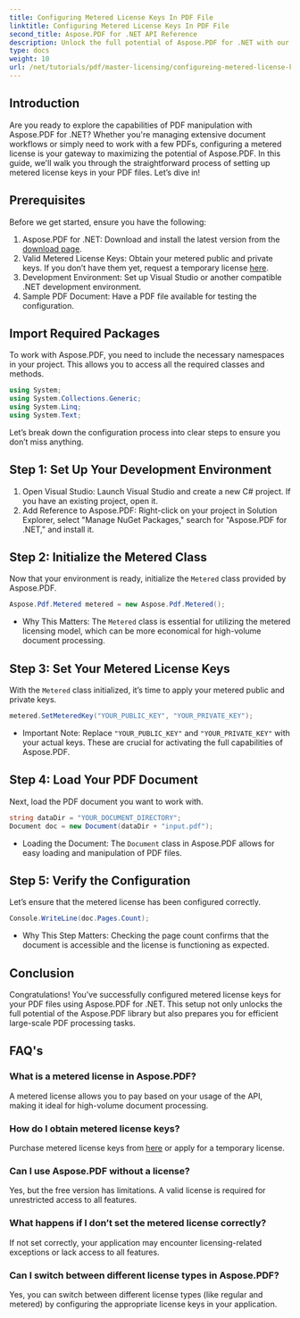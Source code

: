 ```yaml
---
title: Configuring Metered License Keys In PDF File
linktitle: Configuring Metered License Keys In PDF File
second_title: Aspose.PDF for .NET API Reference
description: Unlock the full potential of Aspose.PDF for .NET with our step-by-step guide to configuring metered licenses. Whether you're handling extensive PDF workflows or making minor adjustments.
type: docs
weight: 10
url: /net/tutorials/pdf/master-licensing/configureing-metered-license-keys/
---
```

## Introduction

Are you ready to explore the capabilities of PDF manipulation with Aspose.PDF for .NET? Whether you're managing extensive document workflows or simply need to work with a few PDFs, configuring a metered license is your gateway to maximizing the potential of Aspose.PDF. In this guide, we'll walk you through the straightforward process of setting up metered license keys in your PDF files. Let’s dive in!

## Prerequisites

Before we get started, ensure you have the following:

1. Aspose.PDF for .NET: Download and install the latest version from the [download page](https://releases.aspose.com/pdf/net/).
2. Valid Metered License Keys: Obtain your metered public and private keys. If you don’t have them yet, request a temporary license [here](https://purchase.aspose.com/temporary-license/).
3. Development Environment: Set up Visual Studio or another compatible .NET development environment.
4. Sample PDF Document: Have a PDF file available for testing the configuration.

## Import Required Packages

To work with Aspose.PDF, you need to include the necessary namespaces in your project. This allows you to access all the required classes and methods.

```csharp
using System;
using System.Collections.Generic;
using System.Linq;
using System.Text;
```

Let’s break down the configuration process into clear steps to ensure you don’t miss anything.

## Step 1: Set Up Your Development Environment

1. Open Visual Studio: Launch Visual Studio and create a new C# project. If you have an existing project, open it.
2. Add Reference to Aspose.PDF: Right-click on your project in Solution Explorer, select "Manage NuGet Packages," search for "Aspose.PDF for .NET," and install it.

## Step 2: Initialize the Metered Class

Now that your environment is ready, initialize the `Metered` class provided by Aspose.PDF.

```csharp
Aspose.Pdf.Metered metered = new Aspose.Pdf.Metered();
```

- Why This Matters: The `Metered` class is essential for utilizing the metered licensing model, which can be more economical for high-volume document processing.

## Step 3: Set Your Metered License Keys

With the `Metered` class initialized, it’s time to apply your metered public and private keys.

```csharp
metered.SetMeteredKey("YOUR_PUBLIC_KEY", "YOUR_PRIVATE_KEY");
```

- Important Note: Replace `"YOUR_PUBLIC_KEY"` and `"YOUR_PRIVATE_KEY"` with your actual keys. These are crucial for activating the full capabilities of Aspose.PDF.

## Step 4: Load Your PDF Document

Next, load the PDF document you want to work with.

```csharp
string dataDir = "YOUR_DOCUMENT_DIRECTORY";
Document doc = new Document(dataDir + "input.pdf");
```

- Loading the Document: The `Document` class in Aspose.PDF allows for easy loading and manipulation of PDF files.

## Step 5: Verify the Configuration

Let’s ensure that the metered license has been configured correctly.

```csharp
Console.WriteLine(doc.Pages.Count);
```

- Why This Step Matters: Checking the page count confirms that the document is accessible and the license is functioning as expected.

## Conclusion

Congratulations! You’ve successfully configured metered license keys for your PDF files using Aspose.PDF for .NET. This setup not only unlocks the full potential of the Aspose.PDF library but also prepares you for efficient large-scale PDF processing tasks.

## FAQ's

### What is a metered license in Aspose.PDF?  
A metered license allows you to pay based on your usage of the API, making it ideal for high-volume document processing.

### How do I obtain metered license keys?  
Purchase metered license keys from [here](https://purchase.aspose.com/buy) or apply for a temporary license.

### Can I use Aspose.PDF without a license?  
Yes, but the free version has limitations. A valid license is required for unrestricted access to all features.

### What happens if I don’t set the metered license correctly?  
If not set correctly, your application may encounter licensing-related exceptions or lack access to all features.

### Can I switch between different license types in Aspose.PDF?  
Yes, you can switch between different license types (like regular and metered) by configuring the appropriate license keys in your application.
